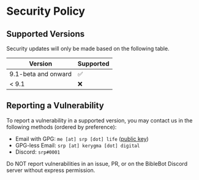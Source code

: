 # Security Policy

## Supported Versions

Security updates will only be made based on the following table.

| Version | Supported          |
| ------- | ------------------ |
| 9.1-beta and onward | ✅ |
| < 9.1   | :x:                |

## Reporting a Vulnerability

To report a vulnerability in a supported version, you may contact us in the following methods (ordered by preference):
- Email with GPG: `me [at] srp [dot] life` ([public key](https://keybase.io/s_rp))
- GPG-less Email: `srp [at] kerygma [dot] digital`
- Discord: `srp#0001`

Do NOT report vulnerabilities in an issue, PR, or on the BibleBot Discord server without express permission.
